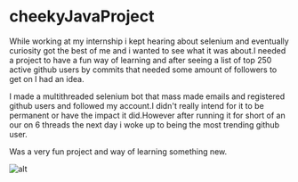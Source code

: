 # cheekyJavaProject

While working at my internship i kept hearing about selenium and eventually curiosity got the best of me and i wanted to see what it was about.I needed a project to have a fun way of learning and after seeing a list of top 250 active github users by commits that needed some amount of followers to get on I had an idea.

I made a multithreaded selenium bot that mass made emails and registered github users and followed my account.I didn't really intend for it to be permanent or have the impact it did.However after running it for short of an our on 6 threads the next day i woke up to being the most trending github user.

Was a very fun project and way of learning something new. 

![alt](https://github.com/DaniVSainz/cheekyJavaProject/blob/master/2.PNG)
